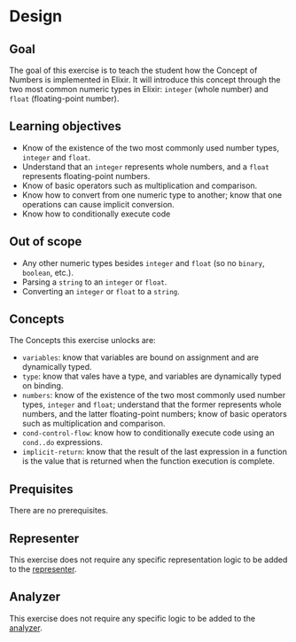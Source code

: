 # Design

## Goal

The goal of this exercise is to teach the student how the Concept of Numbers is implemented in Elixir. It will introduce this concept through the two most common numeric types in Elixir: `integer` (whole number) and `float` (floating-point number).

## Learning objectives

- Know of the existence of the two most commonly used number types, `integer` and `float`.
- Understand that an `integer` represents whole numbers, and a `float` represents floating-point numbers.
- Know of basic operators such as multiplication and comparison.
- Know how to convert from one numeric type to another; know that one operations can cause implicit conversion.
- Know how to conditionally execute code

## Out of scope

- Any other numeric types besides `integer` and `float` (so no `binary`, `boolean`, etc.).
- Parsing a `string` to an `integer` or `float`.
- Converting an `integer` or `float` to a `string`.

## Concepts

The Concepts this exercise unlocks are:

- `variables`: know that variables are bound on assignment and are dynamically typed.
- `type`: know that vales have a type, and variables are dynamically typed on binding.
- `numbers`: know of the existence of the two most commonly used number types, `integer` and `float`; understand that the former represents whole numbers, and the latter floating-point numbers; know of basic operators such as multiplication and comparison.
- `cond-control-flow`: know how to conditionally execute code using an `cond..do` expressions.
- `implicit-return`: know that the result of the last expression in a function is the value that is returned when the function execution is complete.

## Prequisites

There are no prerequisites.

## Representer

This exercise does not require any specific representation logic to be added to the [representer][representer].

## Analyzer

This exercise does not require any specific logic to be added to the [analyzer][analyzer].

[analyzer]: https://github.com/exercism/elixir-analyzer
[representer]: https://github.com/exercism/elixir-representer
